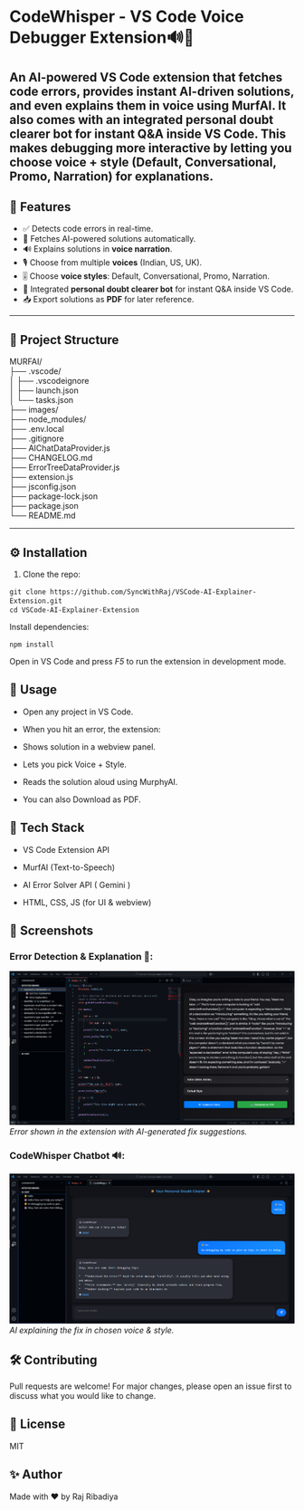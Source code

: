 # CodeWhisper - VS Code Voice Debugger Extension🔊🐞  

An AI-powered VS Code extension that fetches code errors, provides instant AI-driven solutions, and even explains them in voice using MurfAI.
It also comes with an integrated personal doubt clearer bot for instant Q&A inside VS Code.
This makes debugging more interactive by letting you choose voice + style (Default, Conversational, Promo, Narration) for explanations.
---

## 🚀 Features
- ✅ Detects code errors in real-time.  
- 🤖 Fetches AI-powered solutions automatically.  
- 🔊 Explains solutions in **voice narration**.  
- 🎙️ Choose from multiple **voices** (Indian, US, UK).  
- 🎚️ Choose **voice styles**: Default, Conversational, Promo, Narration.  
- 💬 Integrated **personal doubt clearer bot** for instant Q&A inside VS Code.  
- 📥 Export solutions as **PDF** for later reference.  

---

## 📂 Project Structure
MURFAI/  
├── .vscode/  
│   ├── .vscodeignore  
│   ├── launch.json  
│   └── tasks.json  
├── images/  
├── node_modules/  
├── .env.local  
├── .gitignore  
├── AIChatDataProvider.js  
├── CHANGELOG.md  
├── ErrorTreeDataProvider.js  
├── extension.js  
├── jsconfig.json  
├── package-lock.json  
├── package.json  
└── README.md  

---

## ⚙️ Installation
1. Clone the repo:
```
git clone https://github.com/SyncWithRaj/VSCode-AI-Explainer-Extension.git
cd VSCode-AI-Explainer-Extension
```
Install dependencies:

```
npm install
```
Open in VS Code and press *F5* to run the extension in development mode.

## 🎤 Usage
- Open any project in VS Code.

- When you hit an error, the extension:

- Shows solution in a webview panel.

- Lets you pick Voice + Style.

- Reads the solution aloud using MurphyAI.

- You can also Download as PDF.

## 🔧 Tech Stack
- VS Code Extension API

- MurfAI (Text-to-Speech)

- AI Error Solver API ( Gemini )

- HTML, CSS, JS (for UI & webview)

## 📸 Screenshots
### Error Detection & Explanation 🐞:
![Error Detection](./images/ss1.png)
_Error shown in the extension with AI-generated fix suggestions._ 


### CodeWhisper Chatbot 🔊:
![CodeWhisper Chatbot](./images/ss2.png)
_AI explaining the fix in chosen voice & style._

## 🛠️ Contributing
Pull requests are welcome! For major changes, please open an issue first to discuss what you would like to change.

## 📜 License
MIT

## ✨ Author
Made with ❤️ by Raj Ribadiya
